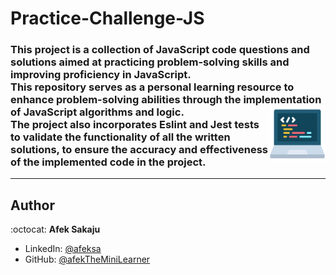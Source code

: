 # Practice-Challenge-JS

### This project is a collection of JavaScript code questions and solutions aimed at practicing problem-solving skills and improving proficiency in JavaScript.</br> This repository serves as a personal learning resource to enhance problem-solving abilities through the implementation of JavaScript algorithms and logic. <img src="./readme-resources/programming.png" width=90px height=90px align="right"></br>The project also incorporates Eslint and Jest tests to validate the functionality of all the written solutions, to ensure the accuracy and effectiveness of the implemented code in the project.

---

## Author

:octocat: **Afek Sakaju**

-   LinkedIn: [@afeksa](https://www.linkedin.com/in/afeksa/)
-   GitHub: [@afekTheMiniLearner](https://github.com/afekTheMiniLearner)
